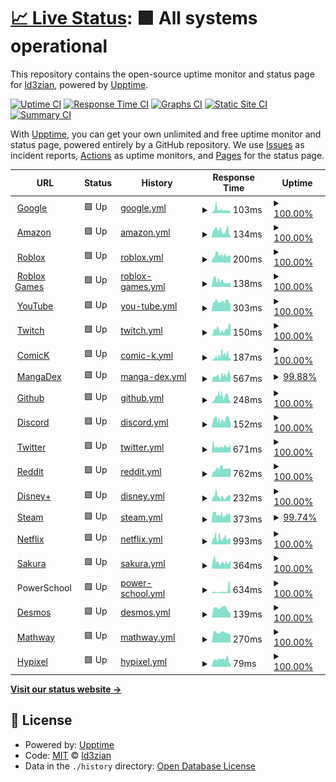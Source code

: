 # [📈 Live Status](https://demo.upptime.js.org): <!--live status--> **🟩 All systems operational**

This repository contains the open-source uptime monitor and status page for [ld3zian](https://demo.upptime.js.org), powered by [Upptime](https://github.com/upptime/upptime).

[![Uptime CI](https://github.com/ld3z/status-checker/workflows/Uptime%20CI/badge.svg)](https://github.com/ld3z/status-checker/actions?query=workflow%3A%22Uptime+CI%22)
[![Response Time CI](https://github.com/ld3z/status-checker/workflows/Response%20Time%20CI/badge.svg)](https://github.com/ld3z/status-checker/actions?query=workflow%3A%22Response+Time+CI%22)
[![Graphs CI](https://github.com/ld3z/status-checker/workflows/Graphs%20CI/badge.svg)](https://github.com/ld3z/status-checker/actions?query=workflow%3A%22Graphs+CI%22)
[![Static Site CI](https://github.com/ld3z/status-checker/workflows/Static%20Site%20CI/badge.svg)](https://github.com/ld3z/status-checker/actions?query=workflow%3A%22Static+Site+CI%22)
[![Summary CI](https://github.com/ld3z/status-checker/workflows/Summary%20CI/badge.svg)](https://github.com/ld3z/status-checker/actions?query=workflow%3A%22Summary+CI%22)

With [Upptime](https://upptime.js.org), you can get your own unlimited and free uptime monitor and status page, powered entirely by a GitHub repository. We use [Issues](https://github.com/ld3z/status-checker/issues) as incident reports, [Actions](https://github.com/ld3z/status-checker/actions) as uptime monitors, and [Pages](https://demo.upptime.js.org) for the status page.

<!--start: status pages-->
<!-- This summary is generated by Upptime (https://github.com/upptime/upptime) -->
<!-- Do not edit this manually, your changes will be overwritten -->
<!-- prettier-ignore -->
| URL | Status | History | Response Time | Uptime |
| --- | ------ | ------- | ------------- | ------ |
| <img alt="" src="https://icons.duckduckgo.com/ip3/www.google.com.ico" height="13"> [Google](https://www.google.com) | 🟩 Up | [google.yml](https://github.com/ld3z/status-checker/commits/HEAD/history/google.yml) | <details><summary><img alt="Response time graph" src="./graphs/google/response-time-week.png" height="20"> 103ms</summary><br><a href="https://ld3z.github.io/status-checker/history/google"><img alt="Response time 96" src="https://img.shields.io/endpoint?url=https%3A%2F%2Fraw.githubusercontent.com%2Fld3z%2Fstatus-checker%2FHEAD%2Fapi%2Fgoogle%2Fresponse-time.json"></a><br><a href="https://ld3z.github.io/status-checker/history/google"><img alt="24-hour response time 53" src="https://img.shields.io/endpoint?url=https%3A%2F%2Fraw.githubusercontent.com%2Fld3z%2Fstatus-checker%2FHEAD%2Fapi%2Fgoogle%2Fresponse-time-day.json"></a><br><a href="https://ld3z.github.io/status-checker/history/google"><img alt="7-day response time 103" src="https://img.shields.io/endpoint?url=https%3A%2F%2Fraw.githubusercontent.com%2Fld3z%2Fstatus-checker%2FHEAD%2Fapi%2Fgoogle%2Fresponse-time-week.json"></a><br><a href="https://ld3z.github.io/status-checker/history/google"><img alt="30-day response time 96" src="https://img.shields.io/endpoint?url=https%3A%2F%2Fraw.githubusercontent.com%2Fld3z%2Fstatus-checker%2FHEAD%2Fapi%2Fgoogle%2Fresponse-time-month.json"></a><br><a href="https://ld3z.github.io/status-checker/history/google"><img alt="1-year response time 96" src="https://img.shields.io/endpoint?url=https%3A%2F%2Fraw.githubusercontent.com%2Fld3z%2Fstatus-checker%2FHEAD%2Fapi%2Fgoogle%2Fresponse-time-year.json"></a></details> | <details><summary><a href="https://ld3z.github.io/status-checker/history/google">100.00%</a></summary><a href="https://ld3z.github.io/status-checker/history/google"><img alt="All-time uptime 100.00%" src="https://img.shields.io/endpoint?url=https%3A%2F%2Fraw.githubusercontent.com%2Fld3z%2Fstatus-checker%2FHEAD%2Fapi%2Fgoogle%2Fuptime.json"></a><br><a href="https://ld3z.github.io/status-checker/history/google"><img alt="24-hour uptime 100.00%" src="https://img.shields.io/endpoint?url=https%3A%2F%2Fraw.githubusercontent.com%2Fld3z%2Fstatus-checker%2FHEAD%2Fapi%2Fgoogle%2Fuptime-day.json"></a><br><a href="https://ld3z.github.io/status-checker/history/google"><img alt="7-day uptime 100.00%" src="https://img.shields.io/endpoint?url=https%3A%2F%2Fraw.githubusercontent.com%2Fld3z%2Fstatus-checker%2FHEAD%2Fapi%2Fgoogle%2Fuptime-week.json"></a><br><a href="https://ld3z.github.io/status-checker/history/google"><img alt="30-day uptime 100.00%" src="https://img.shields.io/endpoint?url=https%3A%2F%2Fraw.githubusercontent.com%2Fld3z%2Fstatus-checker%2FHEAD%2Fapi%2Fgoogle%2Fuptime-month.json"></a><br><a href="https://ld3z.github.io/status-checker/history/google"><img alt="1-year uptime 100.00%" src="https://img.shields.io/endpoint?url=https%3A%2F%2Fraw.githubusercontent.com%2Fld3z%2Fstatus-checker%2FHEAD%2Fapi%2Fgoogle%2Fuptime-year.json"></a></details>
| <img alt="" src="https://icons.duckduckgo.com/ip3/www.amazon.com.ico" height="13"> [Amazon](https://www.amazon.com) | 🟩 Up | [amazon.yml](https://github.com/ld3z/status-checker/commits/HEAD/history/amazon.yml) | <details><summary><img alt="Response time graph" src="./graphs/amazon/response-time-week.png" height="20"> 134ms</summary><br><a href="https://ld3z.github.io/status-checker/history/amazon"><img alt="Response time 134" src="https://img.shields.io/endpoint?url=https%3A%2F%2Fraw.githubusercontent.com%2Fld3z%2Fstatus-checker%2FHEAD%2Fapi%2Famazon%2Fresponse-time.json"></a><br><a href="https://ld3z.github.io/status-checker/history/amazon"><img alt="24-hour response time 24" src="https://img.shields.io/endpoint?url=https%3A%2F%2Fraw.githubusercontent.com%2Fld3z%2Fstatus-checker%2FHEAD%2Fapi%2Famazon%2Fresponse-time-day.json"></a><br><a href="https://ld3z.github.io/status-checker/history/amazon"><img alt="7-day response time 134" src="https://img.shields.io/endpoint?url=https%3A%2F%2Fraw.githubusercontent.com%2Fld3z%2Fstatus-checker%2FHEAD%2Fapi%2Famazon%2Fresponse-time-week.json"></a><br><a href="https://ld3z.github.io/status-checker/history/amazon"><img alt="30-day response time 134" src="https://img.shields.io/endpoint?url=https%3A%2F%2Fraw.githubusercontent.com%2Fld3z%2Fstatus-checker%2FHEAD%2Fapi%2Famazon%2Fresponse-time-month.json"></a><br><a href="https://ld3z.github.io/status-checker/history/amazon"><img alt="1-year response time 134" src="https://img.shields.io/endpoint?url=https%3A%2F%2Fraw.githubusercontent.com%2Fld3z%2Fstatus-checker%2FHEAD%2Fapi%2Famazon%2Fresponse-time-year.json"></a></details> | <details><summary><a href="https://ld3z.github.io/status-checker/history/amazon">100.00%</a></summary><a href="https://ld3z.github.io/status-checker/history/amazon"><img alt="All-time uptime 100.00%" src="https://img.shields.io/endpoint?url=https%3A%2F%2Fraw.githubusercontent.com%2Fld3z%2Fstatus-checker%2FHEAD%2Fapi%2Famazon%2Fuptime.json"></a><br><a href="https://ld3z.github.io/status-checker/history/amazon"><img alt="24-hour uptime 100.00%" src="https://img.shields.io/endpoint?url=https%3A%2F%2Fraw.githubusercontent.com%2Fld3z%2Fstatus-checker%2FHEAD%2Fapi%2Famazon%2Fuptime-day.json"></a><br><a href="https://ld3z.github.io/status-checker/history/amazon"><img alt="7-day uptime 100.00%" src="https://img.shields.io/endpoint?url=https%3A%2F%2Fraw.githubusercontent.com%2Fld3z%2Fstatus-checker%2FHEAD%2Fapi%2Famazon%2Fuptime-week.json"></a><br><a href="https://ld3z.github.io/status-checker/history/amazon"><img alt="30-day uptime 100.00%" src="https://img.shields.io/endpoint?url=https%3A%2F%2Fraw.githubusercontent.com%2Fld3z%2Fstatus-checker%2FHEAD%2Fapi%2Famazon%2Fuptime-month.json"></a><br><a href="https://ld3z.github.io/status-checker/history/amazon"><img alt="1-year uptime 100.00%" src="https://img.shields.io/endpoint?url=https%3A%2F%2Fraw.githubusercontent.com%2Fld3z%2Fstatus-checker%2FHEAD%2Fapi%2Famazon%2Fuptime-year.json"></a></details>
| <img alt="" src="https://icons.duckduckgo.com/ip3/www.roblox.com.ico" height="13"> [Roblox](https://www.roblox.com) | 🟩 Up | [roblox.yml](https://github.com/ld3z/status-checker/commits/HEAD/history/roblox.yml) | <details><summary><img alt="Response time graph" src="./graphs/roblox/response-time-week.png" height="20"> 200ms</summary><br><a href="https://ld3z.github.io/status-checker/history/roblox"><img alt="Response time 211" src="https://img.shields.io/endpoint?url=https%3A%2F%2Fraw.githubusercontent.com%2Fld3z%2Fstatus-checker%2FHEAD%2Fapi%2Froblox%2Fresponse-time.json"></a><br><a href="https://ld3z.github.io/status-checker/history/roblox"><img alt="24-hour response time 204" src="https://img.shields.io/endpoint?url=https%3A%2F%2Fraw.githubusercontent.com%2Fld3z%2Fstatus-checker%2FHEAD%2Fapi%2Froblox%2Fresponse-time-day.json"></a><br><a href="https://ld3z.github.io/status-checker/history/roblox"><img alt="7-day response time 200" src="https://img.shields.io/endpoint?url=https%3A%2F%2Fraw.githubusercontent.com%2Fld3z%2Fstatus-checker%2FHEAD%2Fapi%2Froblox%2Fresponse-time-week.json"></a><br><a href="https://ld3z.github.io/status-checker/history/roblox"><img alt="30-day response time 211" src="https://img.shields.io/endpoint?url=https%3A%2F%2Fraw.githubusercontent.com%2Fld3z%2Fstatus-checker%2FHEAD%2Fapi%2Froblox%2Fresponse-time-month.json"></a><br><a href="https://ld3z.github.io/status-checker/history/roblox"><img alt="1-year response time 211" src="https://img.shields.io/endpoint?url=https%3A%2F%2Fraw.githubusercontent.com%2Fld3z%2Fstatus-checker%2FHEAD%2Fapi%2Froblox%2Fresponse-time-year.json"></a></details> | <details><summary><a href="https://ld3z.github.io/status-checker/history/roblox">100.00%</a></summary><a href="https://ld3z.github.io/status-checker/history/roblox"><img alt="All-time uptime 100.00%" src="https://img.shields.io/endpoint?url=https%3A%2F%2Fraw.githubusercontent.com%2Fld3z%2Fstatus-checker%2FHEAD%2Fapi%2Froblox%2Fuptime.json"></a><br><a href="https://ld3z.github.io/status-checker/history/roblox"><img alt="24-hour uptime 100.00%" src="https://img.shields.io/endpoint?url=https%3A%2F%2Fraw.githubusercontent.com%2Fld3z%2Fstatus-checker%2FHEAD%2Fapi%2Froblox%2Fuptime-day.json"></a><br><a href="https://ld3z.github.io/status-checker/history/roblox"><img alt="7-day uptime 100.00%" src="https://img.shields.io/endpoint?url=https%3A%2F%2Fraw.githubusercontent.com%2Fld3z%2Fstatus-checker%2FHEAD%2Fapi%2Froblox%2Fuptime-week.json"></a><br><a href="https://ld3z.github.io/status-checker/history/roblox"><img alt="30-day uptime 100.00%" src="https://img.shields.io/endpoint?url=https%3A%2F%2Fraw.githubusercontent.com%2Fld3z%2Fstatus-checker%2FHEAD%2Fapi%2Froblox%2Fuptime-month.json"></a><br><a href="https://ld3z.github.io/status-checker/history/roblox"><img alt="1-year uptime 100.00%" src="https://img.shields.io/endpoint?url=https%3A%2F%2Fraw.githubusercontent.com%2Fld3z%2Fstatus-checker%2FHEAD%2Fapi%2Froblox%2Fuptime-year.json"></a></details>
| <img alt="" src="https://icons.duckduckgo.com/ip3/gamejoin.roblox.com.ico" height="13"> [Roblox Games](https://gamejoin.roblox.com/) | 🟩 Up | [roblox-games.yml](https://github.com/ld3z/status-checker/commits/HEAD/history/roblox-games.yml) | <details><summary><img alt="Response time graph" src="./graphs/roblox-games/response-time-week.png" height="20"> 138ms</summary><br><a href="https://ld3z.github.io/status-checker/history/roblox-games"><img alt="Response time 138" src="https://img.shields.io/endpoint?url=https%3A%2F%2Fraw.githubusercontent.com%2Fld3z%2Fstatus-checker%2FHEAD%2Fapi%2Froblox-games%2Fresponse-time.json"></a><br><a href="https://ld3z.github.io/status-checker/history/roblox-games"><img alt="24-hour response time 126" src="https://img.shields.io/endpoint?url=https%3A%2F%2Fraw.githubusercontent.com%2Fld3z%2Fstatus-checker%2FHEAD%2Fapi%2Froblox-games%2Fresponse-time-day.json"></a><br><a href="https://ld3z.github.io/status-checker/history/roblox-games"><img alt="7-day response time 138" src="https://img.shields.io/endpoint?url=https%3A%2F%2Fraw.githubusercontent.com%2Fld3z%2Fstatus-checker%2FHEAD%2Fapi%2Froblox-games%2Fresponse-time-week.json"></a><br><a href="https://ld3z.github.io/status-checker/history/roblox-games"><img alt="30-day response time 138" src="https://img.shields.io/endpoint?url=https%3A%2F%2Fraw.githubusercontent.com%2Fld3z%2Fstatus-checker%2FHEAD%2Fapi%2Froblox-games%2Fresponse-time-month.json"></a><br><a href="https://ld3z.github.io/status-checker/history/roblox-games"><img alt="1-year response time 138" src="https://img.shields.io/endpoint?url=https%3A%2F%2Fraw.githubusercontent.com%2Fld3z%2Fstatus-checker%2FHEAD%2Fapi%2Froblox-games%2Fresponse-time-year.json"></a></details> | <details><summary><a href="https://ld3z.github.io/status-checker/history/roblox-games">100.00%</a></summary><a href="https://ld3z.github.io/status-checker/history/roblox-games"><img alt="All-time uptime 100.00%" src="https://img.shields.io/endpoint?url=https%3A%2F%2Fraw.githubusercontent.com%2Fld3z%2Fstatus-checker%2FHEAD%2Fapi%2Froblox-games%2Fuptime.json"></a><br><a href="https://ld3z.github.io/status-checker/history/roblox-games"><img alt="24-hour uptime 100.00%" src="https://img.shields.io/endpoint?url=https%3A%2F%2Fraw.githubusercontent.com%2Fld3z%2Fstatus-checker%2FHEAD%2Fapi%2Froblox-games%2Fuptime-day.json"></a><br><a href="https://ld3z.github.io/status-checker/history/roblox-games"><img alt="7-day uptime 100.00%" src="https://img.shields.io/endpoint?url=https%3A%2F%2Fraw.githubusercontent.com%2Fld3z%2Fstatus-checker%2FHEAD%2Fapi%2Froblox-games%2Fuptime-week.json"></a><br><a href="https://ld3z.github.io/status-checker/history/roblox-games"><img alt="30-day uptime 100.00%" src="https://img.shields.io/endpoint?url=https%3A%2F%2Fraw.githubusercontent.com%2Fld3z%2Fstatus-checker%2FHEAD%2Fapi%2Froblox-games%2Fuptime-month.json"></a><br><a href="https://ld3z.github.io/status-checker/history/roblox-games"><img alt="1-year uptime 100.00%" src="https://img.shields.io/endpoint?url=https%3A%2F%2Fraw.githubusercontent.com%2Fld3z%2Fstatus-checker%2FHEAD%2Fapi%2Froblox-games%2Fuptime-year.json"></a></details>
| <img alt="" src="https://icons.duckduckgo.com/ip3/www.youtube.com.ico" height="13"> [YouTube](https://www.youtube.com) | 🟩 Up | [you-tube.yml](https://github.com/ld3z/status-checker/commits/HEAD/history/you-tube.yml) | <details><summary><img alt="Response time graph" src="./graphs/you-tube/response-time-week.png" height="20"> 303ms</summary><br><a href="https://ld3z.github.io/status-checker/history/you-tube"><img alt="Response time 296" src="https://img.shields.io/endpoint?url=https%3A%2F%2Fraw.githubusercontent.com%2Fld3z%2Fstatus-checker%2FHEAD%2Fapi%2Fyou-tube%2Fresponse-time.json"></a><br><a href="https://ld3z.github.io/status-checker/history/you-tube"><img alt="24-hour response time 254" src="https://img.shields.io/endpoint?url=https%3A%2F%2Fraw.githubusercontent.com%2Fld3z%2Fstatus-checker%2FHEAD%2Fapi%2Fyou-tube%2Fresponse-time-day.json"></a><br><a href="https://ld3z.github.io/status-checker/history/you-tube"><img alt="7-day response time 303" src="https://img.shields.io/endpoint?url=https%3A%2F%2Fraw.githubusercontent.com%2Fld3z%2Fstatus-checker%2FHEAD%2Fapi%2Fyou-tube%2Fresponse-time-week.json"></a><br><a href="https://ld3z.github.io/status-checker/history/you-tube"><img alt="30-day response time 296" src="https://img.shields.io/endpoint?url=https%3A%2F%2Fraw.githubusercontent.com%2Fld3z%2Fstatus-checker%2FHEAD%2Fapi%2Fyou-tube%2Fresponse-time-month.json"></a><br><a href="https://ld3z.github.io/status-checker/history/you-tube"><img alt="1-year response time 296" src="https://img.shields.io/endpoint?url=https%3A%2F%2Fraw.githubusercontent.com%2Fld3z%2Fstatus-checker%2FHEAD%2Fapi%2Fyou-tube%2Fresponse-time-year.json"></a></details> | <details><summary><a href="https://ld3z.github.io/status-checker/history/you-tube">100.00%</a></summary><a href="https://ld3z.github.io/status-checker/history/you-tube"><img alt="All-time uptime 100.00%" src="https://img.shields.io/endpoint?url=https%3A%2F%2Fraw.githubusercontent.com%2Fld3z%2Fstatus-checker%2FHEAD%2Fapi%2Fyou-tube%2Fuptime.json"></a><br><a href="https://ld3z.github.io/status-checker/history/you-tube"><img alt="24-hour uptime 100.00%" src="https://img.shields.io/endpoint?url=https%3A%2F%2Fraw.githubusercontent.com%2Fld3z%2Fstatus-checker%2FHEAD%2Fapi%2Fyou-tube%2Fuptime-day.json"></a><br><a href="https://ld3z.github.io/status-checker/history/you-tube"><img alt="7-day uptime 100.00%" src="https://img.shields.io/endpoint?url=https%3A%2F%2Fraw.githubusercontent.com%2Fld3z%2Fstatus-checker%2FHEAD%2Fapi%2Fyou-tube%2Fuptime-week.json"></a><br><a href="https://ld3z.github.io/status-checker/history/you-tube"><img alt="30-day uptime 100.00%" src="https://img.shields.io/endpoint?url=https%3A%2F%2Fraw.githubusercontent.com%2Fld3z%2Fstatus-checker%2FHEAD%2Fapi%2Fyou-tube%2Fuptime-month.json"></a><br><a href="https://ld3z.github.io/status-checker/history/you-tube"><img alt="1-year uptime 100.00%" src="https://img.shields.io/endpoint?url=https%3A%2F%2Fraw.githubusercontent.com%2Fld3z%2Fstatus-checker%2FHEAD%2Fapi%2Fyou-tube%2Fuptime-year.json"></a></details>
| <img alt="" src="https://icons.duckduckgo.com/ip3/www.twitch.tv.ico" height="13"> [Twitch](https://www.twitch.tv) | 🟩 Up | [twitch.yml](https://github.com/ld3z/status-checker/commits/HEAD/history/twitch.yml) | <details><summary><img alt="Response time graph" src="./graphs/twitch/response-time-week.png" height="20"> 150ms</summary><br><a href="https://ld3z.github.io/status-checker/history/twitch"><img alt="Response time 150" src="https://img.shields.io/endpoint?url=https%3A%2F%2Fraw.githubusercontent.com%2Fld3z%2Fstatus-checker%2FHEAD%2Fapi%2Ftwitch%2Fresponse-time.json"></a><br><a href="https://ld3z.github.io/status-checker/history/twitch"><img alt="24-hour response time 258" src="https://img.shields.io/endpoint?url=https%3A%2F%2Fraw.githubusercontent.com%2Fld3z%2Fstatus-checker%2FHEAD%2Fapi%2Ftwitch%2Fresponse-time-day.json"></a><br><a href="https://ld3z.github.io/status-checker/history/twitch"><img alt="7-day response time 150" src="https://img.shields.io/endpoint?url=https%3A%2F%2Fraw.githubusercontent.com%2Fld3z%2Fstatus-checker%2FHEAD%2Fapi%2Ftwitch%2Fresponse-time-week.json"></a><br><a href="https://ld3z.github.io/status-checker/history/twitch"><img alt="30-day response time 150" src="https://img.shields.io/endpoint?url=https%3A%2F%2Fraw.githubusercontent.com%2Fld3z%2Fstatus-checker%2FHEAD%2Fapi%2Ftwitch%2Fresponse-time-month.json"></a><br><a href="https://ld3z.github.io/status-checker/history/twitch"><img alt="1-year response time 150" src="https://img.shields.io/endpoint?url=https%3A%2F%2Fraw.githubusercontent.com%2Fld3z%2Fstatus-checker%2FHEAD%2Fapi%2Ftwitch%2Fresponse-time-year.json"></a></details> | <details><summary><a href="https://ld3z.github.io/status-checker/history/twitch">100.00%</a></summary><a href="https://ld3z.github.io/status-checker/history/twitch"><img alt="All-time uptime 100.00%" src="https://img.shields.io/endpoint?url=https%3A%2F%2Fraw.githubusercontent.com%2Fld3z%2Fstatus-checker%2FHEAD%2Fapi%2Ftwitch%2Fuptime.json"></a><br><a href="https://ld3z.github.io/status-checker/history/twitch"><img alt="24-hour uptime 100.00%" src="https://img.shields.io/endpoint?url=https%3A%2F%2Fraw.githubusercontent.com%2Fld3z%2Fstatus-checker%2FHEAD%2Fapi%2Ftwitch%2Fuptime-day.json"></a><br><a href="https://ld3z.github.io/status-checker/history/twitch"><img alt="7-day uptime 100.00%" src="https://img.shields.io/endpoint?url=https%3A%2F%2Fraw.githubusercontent.com%2Fld3z%2Fstatus-checker%2FHEAD%2Fapi%2Ftwitch%2Fuptime-week.json"></a><br><a href="https://ld3z.github.io/status-checker/history/twitch"><img alt="30-day uptime 100.00%" src="https://img.shields.io/endpoint?url=https%3A%2F%2Fraw.githubusercontent.com%2Fld3z%2Fstatus-checker%2FHEAD%2Fapi%2Ftwitch%2Fuptime-month.json"></a><br><a href="https://ld3z.github.io/status-checker/history/twitch"><img alt="1-year uptime 100.00%" src="https://img.shields.io/endpoint?url=https%3A%2F%2Fraw.githubusercontent.com%2Fld3z%2Fstatus-checker%2FHEAD%2Fapi%2Ftwitch%2Fuptime-year.json"></a></details>
| <img alt="" src="https://icons.duckduckgo.com/ip3/comick.fun.ico" height="13"> [ComicK](https://comick.fun) | 🟩 Up | [comic-k.yml](https://github.com/ld3z/status-checker/commits/HEAD/history/comic-k.yml) | <details><summary><img alt="Response time graph" src="./graphs/comic-k/response-time-week.png" height="20"> 187ms</summary><br><a href="https://ld3z.github.io/status-checker/history/comic-k"><img alt="Response time 155" src="https://img.shields.io/endpoint?url=https%3A%2F%2Fraw.githubusercontent.com%2Fld3z%2Fstatus-checker%2FHEAD%2Fapi%2Fcomic-k%2Fresponse-time.json"></a><br><a href="https://ld3z.github.io/status-checker/history/comic-k"><img alt="24-hour response time 70" src="https://img.shields.io/endpoint?url=https%3A%2F%2Fraw.githubusercontent.com%2Fld3z%2Fstatus-checker%2FHEAD%2Fapi%2Fcomic-k%2Fresponse-time-day.json"></a><br><a href="https://ld3z.github.io/status-checker/history/comic-k"><img alt="7-day response time 187" src="https://img.shields.io/endpoint?url=https%3A%2F%2Fraw.githubusercontent.com%2Fld3z%2Fstatus-checker%2FHEAD%2Fapi%2Fcomic-k%2Fresponse-time-week.json"></a><br><a href="https://ld3z.github.io/status-checker/history/comic-k"><img alt="30-day response time 155" src="https://img.shields.io/endpoint?url=https%3A%2F%2Fraw.githubusercontent.com%2Fld3z%2Fstatus-checker%2FHEAD%2Fapi%2Fcomic-k%2Fresponse-time-month.json"></a><br><a href="https://ld3z.github.io/status-checker/history/comic-k"><img alt="1-year response time 155" src="https://img.shields.io/endpoint?url=https%3A%2F%2Fraw.githubusercontent.com%2Fld3z%2Fstatus-checker%2FHEAD%2Fapi%2Fcomic-k%2Fresponse-time-year.json"></a></details> | <details><summary><a href="https://ld3z.github.io/status-checker/history/comic-k">100.00%</a></summary><a href="https://ld3z.github.io/status-checker/history/comic-k"><img alt="All-time uptime 100.00%" src="https://img.shields.io/endpoint?url=https%3A%2F%2Fraw.githubusercontent.com%2Fld3z%2Fstatus-checker%2FHEAD%2Fapi%2Fcomic-k%2Fuptime.json"></a><br><a href="https://ld3z.github.io/status-checker/history/comic-k"><img alt="24-hour uptime 100.00%" src="https://img.shields.io/endpoint?url=https%3A%2F%2Fraw.githubusercontent.com%2Fld3z%2Fstatus-checker%2FHEAD%2Fapi%2Fcomic-k%2Fuptime-day.json"></a><br><a href="https://ld3z.github.io/status-checker/history/comic-k"><img alt="7-day uptime 100.00%" src="https://img.shields.io/endpoint?url=https%3A%2F%2Fraw.githubusercontent.com%2Fld3z%2Fstatus-checker%2FHEAD%2Fapi%2Fcomic-k%2Fuptime-week.json"></a><br><a href="https://ld3z.github.io/status-checker/history/comic-k"><img alt="30-day uptime 100.00%" src="https://img.shields.io/endpoint?url=https%3A%2F%2Fraw.githubusercontent.com%2Fld3z%2Fstatus-checker%2FHEAD%2Fapi%2Fcomic-k%2Fuptime-month.json"></a><br><a href="https://ld3z.github.io/status-checker/history/comic-k"><img alt="1-year uptime 100.00%" src="https://img.shields.io/endpoint?url=https%3A%2F%2Fraw.githubusercontent.com%2Fld3z%2Fstatus-checker%2FHEAD%2Fapi%2Fcomic-k%2Fuptime-year.json"></a></details>
| <img alt="" src="https://icons.duckduckgo.com/ip3/www.mangadex.org.ico" height="13"> [MangaDex](https://www.mangadex.org) | 🟩 Up | [manga-dex.yml](https://github.com/ld3z/status-checker/commits/HEAD/history/manga-dex.yml) | <details><summary><img alt="Response time graph" src="./graphs/manga-dex/response-time-week.png" height="20"> 567ms</summary><br><a href="https://ld3z.github.io/status-checker/history/manga-dex"><img alt="Response time 497" src="https://img.shields.io/endpoint?url=https%3A%2F%2Fraw.githubusercontent.com%2Fld3z%2Fstatus-checker%2FHEAD%2Fapi%2Fmanga-dex%2Fresponse-time.json"></a><br><a href="https://ld3z.github.io/status-checker/history/manga-dex"><img alt="24-hour response time 497" src="https://img.shields.io/endpoint?url=https%3A%2F%2Fraw.githubusercontent.com%2Fld3z%2Fstatus-checker%2FHEAD%2Fapi%2Fmanga-dex%2Fresponse-time-day.json"></a><br><a href="https://ld3z.github.io/status-checker/history/manga-dex"><img alt="7-day response time 567" src="https://img.shields.io/endpoint?url=https%3A%2F%2Fraw.githubusercontent.com%2Fld3z%2Fstatus-checker%2FHEAD%2Fapi%2Fmanga-dex%2Fresponse-time-week.json"></a><br><a href="https://ld3z.github.io/status-checker/history/manga-dex"><img alt="30-day response time 497" src="https://img.shields.io/endpoint?url=https%3A%2F%2Fraw.githubusercontent.com%2Fld3z%2Fstatus-checker%2FHEAD%2Fapi%2Fmanga-dex%2Fresponse-time-month.json"></a><br><a href="https://ld3z.github.io/status-checker/history/manga-dex"><img alt="1-year response time 497" src="https://img.shields.io/endpoint?url=https%3A%2F%2Fraw.githubusercontent.com%2Fld3z%2Fstatus-checker%2FHEAD%2Fapi%2Fmanga-dex%2Fresponse-time-year.json"></a></details> | <details><summary><a href="https://ld3z.github.io/status-checker/history/manga-dex">99.88%</a></summary><a href="https://ld3z.github.io/status-checker/history/manga-dex"><img alt="All-time uptime 99.91%" src="https://img.shields.io/endpoint?url=https%3A%2F%2Fraw.githubusercontent.com%2Fld3z%2Fstatus-checker%2FHEAD%2Fapi%2Fmanga-dex%2Fuptime.json"></a><br><a href="https://ld3z.github.io/status-checker/history/manga-dex"><img alt="24-hour uptime 99.19%" src="https://img.shields.io/endpoint?url=https%3A%2F%2Fraw.githubusercontent.com%2Fld3z%2Fstatus-checker%2FHEAD%2Fapi%2Fmanga-dex%2Fuptime-day.json"></a><br><a href="https://ld3z.github.io/status-checker/history/manga-dex"><img alt="7-day uptime 99.88%" src="https://img.shields.io/endpoint?url=https%3A%2F%2Fraw.githubusercontent.com%2Fld3z%2Fstatus-checker%2FHEAD%2Fapi%2Fmanga-dex%2Fuptime-week.json"></a><br><a href="https://ld3z.github.io/status-checker/history/manga-dex"><img alt="30-day uptime 99.91%" src="https://img.shields.io/endpoint?url=https%3A%2F%2Fraw.githubusercontent.com%2Fld3z%2Fstatus-checker%2FHEAD%2Fapi%2Fmanga-dex%2Fuptime-month.json"></a><br><a href="https://ld3z.github.io/status-checker/history/manga-dex"><img alt="1-year uptime 99.91%" src="https://img.shields.io/endpoint?url=https%3A%2F%2Fraw.githubusercontent.com%2Fld3z%2Fstatus-checker%2FHEAD%2Fapi%2Fmanga-dex%2Fuptime-year.json"></a></details>
| <img alt="" src="https://icons.duckduckgo.com/ip3/www.github.com.ico" height="13"> [Github](https://www.github.com) | 🟩 Up | [github.yml](https://github.com/ld3z/status-checker/commits/HEAD/history/github.yml) | <details><summary><img alt="Response time graph" src="./graphs/github/response-time-week.png" height="20"> 248ms</summary><br><a href="https://ld3z.github.io/status-checker/history/github"><img alt="Response time 224" src="https://img.shields.io/endpoint?url=https%3A%2F%2Fraw.githubusercontent.com%2Fld3z%2Fstatus-checker%2FHEAD%2Fapi%2Fgithub%2Fresponse-time.json"></a><br><a href="https://ld3z.github.io/status-checker/history/github"><img alt="24-hour response time 87" src="https://img.shields.io/endpoint?url=https%3A%2F%2Fraw.githubusercontent.com%2Fld3z%2Fstatus-checker%2FHEAD%2Fapi%2Fgithub%2Fresponse-time-day.json"></a><br><a href="https://ld3z.github.io/status-checker/history/github"><img alt="7-day response time 248" src="https://img.shields.io/endpoint?url=https%3A%2F%2Fraw.githubusercontent.com%2Fld3z%2Fstatus-checker%2FHEAD%2Fapi%2Fgithub%2Fresponse-time-week.json"></a><br><a href="https://ld3z.github.io/status-checker/history/github"><img alt="30-day response time 224" src="https://img.shields.io/endpoint?url=https%3A%2F%2Fraw.githubusercontent.com%2Fld3z%2Fstatus-checker%2FHEAD%2Fapi%2Fgithub%2Fresponse-time-month.json"></a><br><a href="https://ld3z.github.io/status-checker/history/github"><img alt="1-year response time 224" src="https://img.shields.io/endpoint?url=https%3A%2F%2Fraw.githubusercontent.com%2Fld3z%2Fstatus-checker%2FHEAD%2Fapi%2Fgithub%2Fresponse-time-year.json"></a></details> | <details><summary><a href="https://ld3z.github.io/status-checker/history/github">100.00%</a></summary><a href="https://ld3z.github.io/status-checker/history/github"><img alt="All-time uptime 100.00%" src="https://img.shields.io/endpoint?url=https%3A%2F%2Fraw.githubusercontent.com%2Fld3z%2Fstatus-checker%2FHEAD%2Fapi%2Fgithub%2Fuptime.json"></a><br><a href="https://ld3z.github.io/status-checker/history/github"><img alt="24-hour uptime 100.00%" src="https://img.shields.io/endpoint?url=https%3A%2F%2Fraw.githubusercontent.com%2Fld3z%2Fstatus-checker%2FHEAD%2Fapi%2Fgithub%2Fuptime-day.json"></a><br><a href="https://ld3z.github.io/status-checker/history/github"><img alt="7-day uptime 100.00%" src="https://img.shields.io/endpoint?url=https%3A%2F%2Fraw.githubusercontent.com%2Fld3z%2Fstatus-checker%2FHEAD%2Fapi%2Fgithub%2Fuptime-week.json"></a><br><a href="https://ld3z.github.io/status-checker/history/github"><img alt="30-day uptime 100.00%" src="https://img.shields.io/endpoint?url=https%3A%2F%2Fraw.githubusercontent.com%2Fld3z%2Fstatus-checker%2FHEAD%2Fapi%2Fgithub%2Fuptime-month.json"></a><br><a href="https://ld3z.github.io/status-checker/history/github"><img alt="1-year uptime 100.00%" src="https://img.shields.io/endpoint?url=https%3A%2F%2Fraw.githubusercontent.com%2Fld3z%2Fstatus-checker%2FHEAD%2Fapi%2Fgithub%2Fuptime-year.json"></a></details>
| <img alt="" src="https://icons.duckduckgo.com/ip3/www.discord.com.ico" height="13"> [Discord](https://www.discord.com) | 🟩 Up | [discord.yml](https://github.com/ld3z/status-checker/commits/HEAD/history/discord.yml) | <details><summary><img alt="Response time graph" src="./graphs/discord/response-time-week.png" height="20"> 152ms</summary><br><a href="https://ld3z.github.io/status-checker/history/discord"><img alt="Response time 146" src="https://img.shields.io/endpoint?url=https%3A%2F%2Fraw.githubusercontent.com%2Fld3z%2Fstatus-checker%2FHEAD%2Fapi%2Fdiscord%2Fresponse-time.json"></a><br><a href="https://ld3z.github.io/status-checker/history/discord"><img alt="24-hour response time 69" src="https://img.shields.io/endpoint?url=https%3A%2F%2Fraw.githubusercontent.com%2Fld3z%2Fstatus-checker%2FHEAD%2Fapi%2Fdiscord%2Fresponse-time-day.json"></a><br><a href="https://ld3z.github.io/status-checker/history/discord"><img alt="7-day response time 152" src="https://img.shields.io/endpoint?url=https%3A%2F%2Fraw.githubusercontent.com%2Fld3z%2Fstatus-checker%2FHEAD%2Fapi%2Fdiscord%2Fresponse-time-week.json"></a><br><a href="https://ld3z.github.io/status-checker/history/discord"><img alt="30-day response time 146" src="https://img.shields.io/endpoint?url=https%3A%2F%2Fraw.githubusercontent.com%2Fld3z%2Fstatus-checker%2FHEAD%2Fapi%2Fdiscord%2Fresponse-time-month.json"></a><br><a href="https://ld3z.github.io/status-checker/history/discord"><img alt="1-year response time 146" src="https://img.shields.io/endpoint?url=https%3A%2F%2Fraw.githubusercontent.com%2Fld3z%2Fstatus-checker%2FHEAD%2Fapi%2Fdiscord%2Fresponse-time-year.json"></a></details> | <details><summary><a href="https://ld3z.github.io/status-checker/history/discord">100.00%</a></summary><a href="https://ld3z.github.io/status-checker/history/discord"><img alt="All-time uptime 100.00%" src="https://img.shields.io/endpoint?url=https%3A%2F%2Fraw.githubusercontent.com%2Fld3z%2Fstatus-checker%2FHEAD%2Fapi%2Fdiscord%2Fuptime.json"></a><br><a href="https://ld3z.github.io/status-checker/history/discord"><img alt="24-hour uptime 100.00%" src="https://img.shields.io/endpoint?url=https%3A%2F%2Fraw.githubusercontent.com%2Fld3z%2Fstatus-checker%2FHEAD%2Fapi%2Fdiscord%2Fuptime-day.json"></a><br><a href="https://ld3z.github.io/status-checker/history/discord"><img alt="7-day uptime 100.00%" src="https://img.shields.io/endpoint?url=https%3A%2F%2Fraw.githubusercontent.com%2Fld3z%2Fstatus-checker%2FHEAD%2Fapi%2Fdiscord%2Fuptime-week.json"></a><br><a href="https://ld3z.github.io/status-checker/history/discord"><img alt="30-day uptime 100.00%" src="https://img.shields.io/endpoint?url=https%3A%2F%2Fraw.githubusercontent.com%2Fld3z%2Fstatus-checker%2FHEAD%2Fapi%2Fdiscord%2Fuptime-month.json"></a><br><a href="https://ld3z.github.io/status-checker/history/discord"><img alt="1-year uptime 100.00%" src="https://img.shields.io/endpoint?url=https%3A%2F%2Fraw.githubusercontent.com%2Fld3z%2Fstatus-checker%2FHEAD%2Fapi%2Fdiscord%2Fuptime-year.json"></a></details>
| <img alt="" src="https://icons.duckduckgo.com/ip3/www.twitter.com.ico" height="13"> [Twitter](https://www.twitter.com) | 🟩 Up | [twitter.yml](https://github.com/ld3z/status-checker/commits/HEAD/history/twitter.yml) | <details><summary><img alt="Response time graph" src="./graphs/twitter/response-time-week.png" height="20"> 671ms</summary><br><a href="https://ld3z.github.io/status-checker/history/twitter"><img alt="Response time 815" src="https://img.shields.io/endpoint?url=https%3A%2F%2Fraw.githubusercontent.com%2Fld3z%2Fstatus-checker%2FHEAD%2Fapi%2Ftwitter%2Fresponse-time.json"></a><br><a href="https://ld3z.github.io/status-checker/history/twitter"><img alt="24-hour response time 1046" src="https://img.shields.io/endpoint?url=https%3A%2F%2Fraw.githubusercontent.com%2Fld3z%2Fstatus-checker%2FHEAD%2Fapi%2Ftwitter%2Fresponse-time-day.json"></a><br><a href="https://ld3z.github.io/status-checker/history/twitter"><img alt="7-day response time 671" src="https://img.shields.io/endpoint?url=https%3A%2F%2Fraw.githubusercontent.com%2Fld3z%2Fstatus-checker%2FHEAD%2Fapi%2Ftwitter%2Fresponse-time-week.json"></a><br><a href="https://ld3z.github.io/status-checker/history/twitter"><img alt="30-day response time 815" src="https://img.shields.io/endpoint?url=https%3A%2F%2Fraw.githubusercontent.com%2Fld3z%2Fstatus-checker%2FHEAD%2Fapi%2Ftwitter%2Fresponse-time-month.json"></a><br><a href="https://ld3z.github.io/status-checker/history/twitter"><img alt="1-year response time 815" src="https://img.shields.io/endpoint?url=https%3A%2F%2Fraw.githubusercontent.com%2Fld3z%2Fstatus-checker%2FHEAD%2Fapi%2Ftwitter%2Fresponse-time-year.json"></a></details> | <details><summary><a href="https://ld3z.github.io/status-checker/history/twitter">100.00%</a></summary><a href="https://ld3z.github.io/status-checker/history/twitter"><img alt="All-time uptime 100.00%" src="https://img.shields.io/endpoint?url=https%3A%2F%2Fraw.githubusercontent.com%2Fld3z%2Fstatus-checker%2FHEAD%2Fapi%2Ftwitter%2Fuptime.json"></a><br><a href="https://ld3z.github.io/status-checker/history/twitter"><img alt="24-hour uptime 100.00%" src="https://img.shields.io/endpoint?url=https%3A%2F%2Fraw.githubusercontent.com%2Fld3z%2Fstatus-checker%2FHEAD%2Fapi%2Ftwitter%2Fuptime-day.json"></a><br><a href="https://ld3z.github.io/status-checker/history/twitter"><img alt="7-day uptime 100.00%" src="https://img.shields.io/endpoint?url=https%3A%2F%2Fraw.githubusercontent.com%2Fld3z%2Fstatus-checker%2FHEAD%2Fapi%2Ftwitter%2Fuptime-week.json"></a><br><a href="https://ld3z.github.io/status-checker/history/twitter"><img alt="30-day uptime 100.00%" src="https://img.shields.io/endpoint?url=https%3A%2F%2Fraw.githubusercontent.com%2Fld3z%2Fstatus-checker%2FHEAD%2Fapi%2Ftwitter%2Fuptime-month.json"></a><br><a href="https://ld3z.github.io/status-checker/history/twitter"><img alt="1-year uptime 100.00%" src="https://img.shields.io/endpoint?url=https%3A%2F%2Fraw.githubusercontent.com%2Fld3z%2Fstatus-checker%2FHEAD%2Fapi%2Ftwitter%2Fuptime-year.json"></a></details>
| <img alt="" src="https://icons.duckduckgo.com/ip3/www.reddit.com.ico" height="13"> [Reddit](https://www.reddit.com) | 🟩 Up | [reddit.yml](https://github.com/ld3z/status-checker/commits/HEAD/history/reddit.yml) | <details><summary><img alt="Response time graph" src="./graphs/reddit/response-time-week.png" height="20"> 762ms</summary><br><a href="https://ld3z.github.io/status-checker/history/reddit"><img alt="Response time 796" src="https://img.shields.io/endpoint?url=https%3A%2F%2Fraw.githubusercontent.com%2Fld3z%2Fstatus-checker%2FHEAD%2Fapi%2Freddit%2Fresponse-time.json"></a><br><a href="https://ld3z.github.io/status-checker/history/reddit"><img alt="24-hour response time 707" src="https://img.shields.io/endpoint?url=https%3A%2F%2Fraw.githubusercontent.com%2Fld3z%2Fstatus-checker%2FHEAD%2Fapi%2Freddit%2Fresponse-time-day.json"></a><br><a href="https://ld3z.github.io/status-checker/history/reddit"><img alt="7-day response time 762" src="https://img.shields.io/endpoint?url=https%3A%2F%2Fraw.githubusercontent.com%2Fld3z%2Fstatus-checker%2FHEAD%2Fapi%2Freddit%2Fresponse-time-week.json"></a><br><a href="https://ld3z.github.io/status-checker/history/reddit"><img alt="30-day response time 796" src="https://img.shields.io/endpoint?url=https%3A%2F%2Fraw.githubusercontent.com%2Fld3z%2Fstatus-checker%2FHEAD%2Fapi%2Freddit%2Fresponse-time-month.json"></a><br><a href="https://ld3z.github.io/status-checker/history/reddit"><img alt="1-year response time 796" src="https://img.shields.io/endpoint?url=https%3A%2F%2Fraw.githubusercontent.com%2Fld3z%2Fstatus-checker%2FHEAD%2Fapi%2Freddit%2Fresponse-time-year.json"></a></details> | <details><summary><a href="https://ld3z.github.io/status-checker/history/reddit">100.00%</a></summary><a href="https://ld3z.github.io/status-checker/history/reddit"><img alt="All-time uptime 100.00%" src="https://img.shields.io/endpoint?url=https%3A%2F%2Fraw.githubusercontent.com%2Fld3z%2Fstatus-checker%2FHEAD%2Fapi%2Freddit%2Fuptime.json"></a><br><a href="https://ld3z.github.io/status-checker/history/reddit"><img alt="24-hour uptime 100.00%" src="https://img.shields.io/endpoint?url=https%3A%2F%2Fraw.githubusercontent.com%2Fld3z%2Fstatus-checker%2FHEAD%2Fapi%2Freddit%2Fuptime-day.json"></a><br><a href="https://ld3z.github.io/status-checker/history/reddit"><img alt="7-day uptime 100.00%" src="https://img.shields.io/endpoint?url=https%3A%2F%2Fraw.githubusercontent.com%2Fld3z%2Fstatus-checker%2FHEAD%2Fapi%2Freddit%2Fuptime-week.json"></a><br><a href="https://ld3z.github.io/status-checker/history/reddit"><img alt="30-day uptime 100.00%" src="https://img.shields.io/endpoint?url=https%3A%2F%2Fraw.githubusercontent.com%2Fld3z%2Fstatus-checker%2FHEAD%2Fapi%2Freddit%2Fuptime-month.json"></a><br><a href="https://ld3z.github.io/status-checker/history/reddit"><img alt="1-year uptime 100.00%" src="https://img.shields.io/endpoint?url=https%3A%2F%2Fraw.githubusercontent.com%2Fld3z%2Fstatus-checker%2FHEAD%2Fapi%2Freddit%2Fuptime-year.json"></a></details>
| <img alt="" src="https://icons.duckduckgo.com/ip3/www.disneyplus.com.ico" height="13"> [Disney+](https://www.disneyplus.com) | 🟩 Up | [disney.yml](https://github.com/ld3z/status-checker/commits/HEAD/history/disney.yml) | <details><summary><img alt="Response time graph" src="./graphs/disney/response-time-week.png" height="20"> 232ms</summary><br><a href="https://ld3z.github.io/status-checker/history/disney"><img alt="Response time 255" src="https://img.shields.io/endpoint?url=https%3A%2F%2Fraw.githubusercontent.com%2Fld3z%2Fstatus-checker%2FHEAD%2Fapi%2Fdisney%2Fresponse-time.json"></a><br><a href="https://ld3z.github.io/status-checker/history/disney"><img alt="24-hour response time 268" src="https://img.shields.io/endpoint?url=https%3A%2F%2Fraw.githubusercontent.com%2Fld3z%2Fstatus-checker%2FHEAD%2Fapi%2Fdisney%2Fresponse-time-day.json"></a><br><a href="https://ld3z.github.io/status-checker/history/disney"><img alt="7-day response time 232" src="https://img.shields.io/endpoint?url=https%3A%2F%2Fraw.githubusercontent.com%2Fld3z%2Fstatus-checker%2FHEAD%2Fapi%2Fdisney%2Fresponse-time-week.json"></a><br><a href="https://ld3z.github.io/status-checker/history/disney"><img alt="30-day response time 255" src="https://img.shields.io/endpoint?url=https%3A%2F%2Fraw.githubusercontent.com%2Fld3z%2Fstatus-checker%2FHEAD%2Fapi%2Fdisney%2Fresponse-time-month.json"></a><br><a href="https://ld3z.github.io/status-checker/history/disney"><img alt="1-year response time 255" src="https://img.shields.io/endpoint?url=https%3A%2F%2Fraw.githubusercontent.com%2Fld3z%2Fstatus-checker%2FHEAD%2Fapi%2Fdisney%2Fresponse-time-year.json"></a></details> | <details><summary><a href="https://ld3z.github.io/status-checker/history/disney">100.00%</a></summary><a href="https://ld3z.github.io/status-checker/history/disney"><img alt="All-time uptime 100.00%" src="https://img.shields.io/endpoint?url=https%3A%2F%2Fraw.githubusercontent.com%2Fld3z%2Fstatus-checker%2FHEAD%2Fapi%2Fdisney%2Fuptime.json"></a><br><a href="https://ld3z.github.io/status-checker/history/disney"><img alt="24-hour uptime 100.00%" src="https://img.shields.io/endpoint?url=https%3A%2F%2Fraw.githubusercontent.com%2Fld3z%2Fstatus-checker%2FHEAD%2Fapi%2Fdisney%2Fuptime-day.json"></a><br><a href="https://ld3z.github.io/status-checker/history/disney"><img alt="7-day uptime 100.00%" src="https://img.shields.io/endpoint?url=https%3A%2F%2Fraw.githubusercontent.com%2Fld3z%2Fstatus-checker%2FHEAD%2Fapi%2Fdisney%2Fuptime-week.json"></a><br><a href="https://ld3z.github.io/status-checker/history/disney"><img alt="30-day uptime 100.00%" src="https://img.shields.io/endpoint?url=https%3A%2F%2Fraw.githubusercontent.com%2Fld3z%2Fstatus-checker%2FHEAD%2Fapi%2Fdisney%2Fuptime-month.json"></a><br><a href="https://ld3z.github.io/status-checker/history/disney"><img alt="1-year uptime 100.00%" src="https://img.shields.io/endpoint?url=https%3A%2F%2Fraw.githubusercontent.com%2Fld3z%2Fstatus-checker%2FHEAD%2Fapi%2Fdisney%2Fuptime-year.json"></a></details>
| <img alt="" src="https://icons.duckduckgo.com/ip3/store.steampowered.com.ico" height="13"> [Steam](https://store.steampowered.com) | 🟩 Up | [steam.yml](https://github.com/ld3z/status-checker/commits/HEAD/history/steam.yml) | <details><summary><img alt="Response time graph" src="./graphs/steam/response-time-week.png" height="20"> 373ms</summary><br><a href="https://ld3z.github.io/status-checker/history/steam"><img alt="Response time 398" src="https://img.shields.io/endpoint?url=https%3A%2F%2Fraw.githubusercontent.com%2Fld3z%2Fstatus-checker%2FHEAD%2Fapi%2Fsteam%2Fresponse-time.json"></a><br><a href="https://ld3z.github.io/status-checker/history/steam"><img alt="24-hour response time 298" src="https://img.shields.io/endpoint?url=https%3A%2F%2Fraw.githubusercontent.com%2Fld3z%2Fstatus-checker%2FHEAD%2Fapi%2Fsteam%2Fresponse-time-day.json"></a><br><a href="https://ld3z.github.io/status-checker/history/steam"><img alt="7-day response time 373" src="https://img.shields.io/endpoint?url=https%3A%2F%2Fraw.githubusercontent.com%2Fld3z%2Fstatus-checker%2FHEAD%2Fapi%2Fsteam%2Fresponse-time-week.json"></a><br><a href="https://ld3z.github.io/status-checker/history/steam"><img alt="30-day response time 398" src="https://img.shields.io/endpoint?url=https%3A%2F%2Fraw.githubusercontent.com%2Fld3z%2Fstatus-checker%2FHEAD%2Fapi%2Fsteam%2Fresponse-time-month.json"></a><br><a href="https://ld3z.github.io/status-checker/history/steam"><img alt="1-year response time 398" src="https://img.shields.io/endpoint?url=https%3A%2F%2Fraw.githubusercontent.com%2Fld3z%2Fstatus-checker%2FHEAD%2Fapi%2Fsteam%2Fresponse-time-year.json"></a></details> | <details><summary><a href="https://ld3z.github.io/status-checker/history/steam">99.74%</a></summary><a href="https://ld3z.github.io/status-checker/history/steam"><img alt="All-time uptime 99.77%" src="https://img.shields.io/endpoint?url=https%3A%2F%2Fraw.githubusercontent.com%2Fld3z%2Fstatus-checker%2FHEAD%2Fapi%2Fsteam%2Fuptime.json"></a><br><a href="https://ld3z.github.io/status-checker/history/steam"><img alt="24-hour uptime 100.00%" src="https://img.shields.io/endpoint?url=https%3A%2F%2Fraw.githubusercontent.com%2Fld3z%2Fstatus-checker%2FHEAD%2Fapi%2Fsteam%2Fuptime-day.json"></a><br><a href="https://ld3z.github.io/status-checker/history/steam"><img alt="7-day uptime 99.74%" src="https://img.shields.io/endpoint?url=https%3A%2F%2Fraw.githubusercontent.com%2Fld3z%2Fstatus-checker%2FHEAD%2Fapi%2Fsteam%2Fuptime-week.json"></a><br><a href="https://ld3z.github.io/status-checker/history/steam"><img alt="30-day uptime 99.77%" src="https://img.shields.io/endpoint?url=https%3A%2F%2Fraw.githubusercontent.com%2Fld3z%2Fstatus-checker%2FHEAD%2Fapi%2Fsteam%2Fuptime-month.json"></a><br><a href="https://ld3z.github.io/status-checker/history/steam"><img alt="1-year uptime 99.77%" src="https://img.shields.io/endpoint?url=https%3A%2F%2Fraw.githubusercontent.com%2Fld3z%2Fstatus-checker%2FHEAD%2Fapi%2Fsteam%2Fuptime-year.json"></a></details>
| <img alt="" src="https://icons.duckduckgo.com/ip3/www.netflix.com.ico" height="13"> [Netflix](https://www.netflix.com) | 🟩 Up | [netflix.yml](https://github.com/ld3z/status-checker/commits/HEAD/history/netflix.yml) | <details><summary><img alt="Response time graph" src="./graphs/netflix/response-time-week.png" height="20"> 993ms</summary><br><a href="https://ld3z.github.io/status-checker/history/netflix"><img alt="Response time 915" src="https://img.shields.io/endpoint?url=https%3A%2F%2Fraw.githubusercontent.com%2Fld3z%2Fstatus-checker%2FHEAD%2Fapi%2Fnetflix%2Fresponse-time.json"></a><br><a href="https://ld3z.github.io/status-checker/history/netflix"><img alt="24-hour response time 962" src="https://img.shields.io/endpoint?url=https%3A%2F%2Fraw.githubusercontent.com%2Fld3z%2Fstatus-checker%2FHEAD%2Fapi%2Fnetflix%2Fresponse-time-day.json"></a><br><a href="https://ld3z.github.io/status-checker/history/netflix"><img alt="7-day response time 993" src="https://img.shields.io/endpoint?url=https%3A%2F%2Fraw.githubusercontent.com%2Fld3z%2Fstatus-checker%2FHEAD%2Fapi%2Fnetflix%2Fresponse-time-week.json"></a><br><a href="https://ld3z.github.io/status-checker/history/netflix"><img alt="30-day response time 915" src="https://img.shields.io/endpoint?url=https%3A%2F%2Fraw.githubusercontent.com%2Fld3z%2Fstatus-checker%2FHEAD%2Fapi%2Fnetflix%2Fresponse-time-month.json"></a><br><a href="https://ld3z.github.io/status-checker/history/netflix"><img alt="1-year response time 915" src="https://img.shields.io/endpoint?url=https%3A%2F%2Fraw.githubusercontent.com%2Fld3z%2Fstatus-checker%2FHEAD%2Fapi%2Fnetflix%2Fresponse-time-year.json"></a></details> | <details><summary><a href="https://ld3z.github.io/status-checker/history/netflix">100.00%</a></summary><a href="https://ld3z.github.io/status-checker/history/netflix"><img alt="All-time uptime 100.00%" src="https://img.shields.io/endpoint?url=https%3A%2F%2Fraw.githubusercontent.com%2Fld3z%2Fstatus-checker%2FHEAD%2Fapi%2Fnetflix%2Fuptime.json"></a><br><a href="https://ld3z.github.io/status-checker/history/netflix"><img alt="24-hour uptime 100.00%" src="https://img.shields.io/endpoint?url=https%3A%2F%2Fraw.githubusercontent.com%2Fld3z%2Fstatus-checker%2FHEAD%2Fapi%2Fnetflix%2Fuptime-day.json"></a><br><a href="https://ld3z.github.io/status-checker/history/netflix"><img alt="7-day uptime 100.00%" src="https://img.shields.io/endpoint?url=https%3A%2F%2Fraw.githubusercontent.com%2Fld3z%2Fstatus-checker%2FHEAD%2Fapi%2Fnetflix%2Fuptime-week.json"></a><br><a href="https://ld3z.github.io/status-checker/history/netflix"><img alt="30-day uptime 100.00%" src="https://img.shields.io/endpoint?url=https%3A%2F%2Fraw.githubusercontent.com%2Fld3z%2Fstatus-checker%2FHEAD%2Fapi%2Fnetflix%2Fuptime-month.json"></a><br><a href="https://ld3z.github.io/status-checker/history/netflix"><img alt="1-year uptime 100.00%" src="https://img.shields.io/endpoint?url=https%3A%2F%2Fraw.githubusercontent.com%2Fld3z%2Fstatus-checker%2FHEAD%2Fapi%2Fnetflix%2Fuptime-year.json"></a></details>
| <img alt="" src="https://media.discordapp.net/attachments/480142233761480704/1000902494286786571/sakuralogo_textonly.png?width=676&height=676" height="13"> [Sakura](https://cdezselfhosted.pw) | 🟩 Up | [sakura.yml](https://github.com/ld3z/status-checker/commits/HEAD/history/sakura.yml) | <details><summary><img alt="Response time graph" src="./graphs/sakura/response-time-week.png" height="20"> 364ms</summary><br><a href="https://ld3z.github.io/status-checker/history/sakura"><img alt="Response time 341" src="https://img.shields.io/endpoint?url=https%3A%2F%2Fraw.githubusercontent.com%2Fld3z%2Fstatus-checker%2FHEAD%2Fapi%2Fsakura%2Fresponse-time.json"></a><br><a href="https://ld3z.github.io/status-checker/history/sakura"><img alt="24-hour response time 437" src="https://img.shields.io/endpoint?url=https%3A%2F%2Fraw.githubusercontent.com%2Fld3z%2Fstatus-checker%2FHEAD%2Fapi%2Fsakura%2Fresponse-time-day.json"></a><br><a href="https://ld3z.github.io/status-checker/history/sakura"><img alt="7-day response time 364" src="https://img.shields.io/endpoint?url=https%3A%2F%2Fraw.githubusercontent.com%2Fld3z%2Fstatus-checker%2FHEAD%2Fapi%2Fsakura%2Fresponse-time-week.json"></a><br><a href="https://ld3z.github.io/status-checker/history/sakura"><img alt="30-day response time 341" src="https://img.shields.io/endpoint?url=https%3A%2F%2Fraw.githubusercontent.com%2Fld3z%2Fstatus-checker%2FHEAD%2Fapi%2Fsakura%2Fresponse-time-month.json"></a><br><a href="https://ld3z.github.io/status-checker/history/sakura"><img alt="1-year response time 341" src="https://img.shields.io/endpoint?url=https%3A%2F%2Fraw.githubusercontent.com%2Fld3z%2Fstatus-checker%2FHEAD%2Fapi%2Fsakura%2Fresponse-time-year.json"></a></details> | <details><summary><a href="https://ld3z.github.io/status-checker/history/sakura">100.00%</a></summary><a href="https://ld3z.github.io/status-checker/history/sakura"><img alt="All-time uptime 100.00%" src="https://img.shields.io/endpoint?url=https%3A%2F%2Fraw.githubusercontent.com%2Fld3z%2Fstatus-checker%2FHEAD%2Fapi%2Fsakura%2Fuptime.json"></a><br><a href="https://ld3z.github.io/status-checker/history/sakura"><img alt="24-hour uptime 100.00%" src="https://img.shields.io/endpoint?url=https%3A%2F%2Fraw.githubusercontent.com%2Fld3z%2Fstatus-checker%2FHEAD%2Fapi%2Fsakura%2Fuptime-day.json"></a><br><a href="https://ld3z.github.io/status-checker/history/sakura"><img alt="7-day uptime 100.00%" src="https://img.shields.io/endpoint?url=https%3A%2F%2Fraw.githubusercontent.com%2Fld3z%2Fstatus-checker%2FHEAD%2Fapi%2Fsakura%2Fuptime-week.json"></a><br><a href="https://ld3z.github.io/status-checker/history/sakura"><img alt="30-day uptime 100.00%" src="https://img.shields.io/endpoint?url=https%3A%2F%2Fraw.githubusercontent.com%2Fld3z%2Fstatus-checker%2FHEAD%2Fapi%2Fsakura%2Fuptime-month.json"></a><br><a href="https://ld3z.github.io/status-checker/history/sakura"><img alt="1-year uptime 100.00%" src="https://img.shields.io/endpoint?url=https%3A%2F%2Fraw.githubusercontent.com%2Fld3z%2Fstatus-checker%2FHEAD%2Fapi%2Fsakura%2Fuptime-year.json"></a></details>
| <img alt="" src="https://www.powerschool.com/wp-content/themes/powerschool/images/logo.svg" height="13"> PowerSchool | 🟩 Up | [power-school.yml](https://github.com/ld3z/status-checker/commits/HEAD/history/power-school.yml) | <details><summary><img alt="Response time graph" src="./graphs/power-school/response-time-week.png" height="20"> 634ms</summary><br><a href="https://ld3z.github.io/status-checker/history/power-school"><img alt="Response time 634" src="https://img.shields.io/endpoint?url=https%3A%2F%2Fraw.githubusercontent.com%2Fld3z%2Fstatus-checker%2FHEAD%2Fapi%2Fpower-school%2Fresponse-time.json"></a><br><a href="https://ld3z.github.io/status-checker/history/power-school"><img alt="24-hour response time 375" src="https://img.shields.io/endpoint?url=https%3A%2F%2Fraw.githubusercontent.com%2Fld3z%2Fstatus-checker%2FHEAD%2Fapi%2Fpower-school%2Fresponse-time-day.json"></a><br><a href="https://ld3z.github.io/status-checker/history/power-school"><img alt="7-day response time 634" src="https://img.shields.io/endpoint?url=https%3A%2F%2Fraw.githubusercontent.com%2Fld3z%2Fstatus-checker%2FHEAD%2Fapi%2Fpower-school%2Fresponse-time-week.json"></a><br><a href="https://ld3z.github.io/status-checker/history/power-school"><img alt="30-day response time 634" src="https://img.shields.io/endpoint?url=https%3A%2F%2Fraw.githubusercontent.com%2Fld3z%2Fstatus-checker%2FHEAD%2Fapi%2Fpower-school%2Fresponse-time-month.json"></a><br><a href="https://ld3z.github.io/status-checker/history/power-school"><img alt="1-year response time 634" src="https://img.shields.io/endpoint?url=https%3A%2F%2Fraw.githubusercontent.com%2Fld3z%2Fstatus-checker%2FHEAD%2Fapi%2Fpower-school%2Fresponse-time-year.json"></a></details> | <details><summary><a href="https://ld3z.github.io/status-checker/history/power-school">100.00%</a></summary><a href="https://ld3z.github.io/status-checker/history/power-school"><img alt="All-time uptime 100.00%" src="https://img.shields.io/endpoint?url=https%3A%2F%2Fraw.githubusercontent.com%2Fld3z%2Fstatus-checker%2FHEAD%2Fapi%2Fpower-school%2Fuptime.json"></a><br><a href="https://ld3z.github.io/status-checker/history/power-school"><img alt="24-hour uptime 100.00%" src="https://img.shields.io/endpoint?url=https%3A%2F%2Fraw.githubusercontent.com%2Fld3z%2Fstatus-checker%2FHEAD%2Fapi%2Fpower-school%2Fuptime-day.json"></a><br><a href="https://ld3z.github.io/status-checker/history/power-school"><img alt="7-day uptime 100.00%" src="https://img.shields.io/endpoint?url=https%3A%2F%2Fraw.githubusercontent.com%2Fld3z%2Fstatus-checker%2FHEAD%2Fapi%2Fpower-school%2Fuptime-week.json"></a><br><a href="https://ld3z.github.io/status-checker/history/power-school"><img alt="30-day uptime 100.00%" src="https://img.shields.io/endpoint?url=https%3A%2F%2Fraw.githubusercontent.com%2Fld3z%2Fstatus-checker%2FHEAD%2Fapi%2Fpower-school%2Fuptime-month.json"></a><br><a href="https://ld3z.github.io/status-checker/history/power-school"><img alt="1-year uptime 100.00%" src="https://img.shields.io/endpoint?url=https%3A%2F%2Fraw.githubusercontent.com%2Fld3z%2Fstatus-checker%2FHEAD%2Fapi%2Fpower-school%2Fuptime-year.json"></a></details>
| <img alt="" src="https://icons.duckduckgo.com/ip3/www.desmos.com.ico" height="13"> [Desmos](https://www.desmos.com) | 🟩 Up | [desmos.yml](https://github.com/ld3z/status-checker/commits/HEAD/history/desmos.yml) | <details><summary><img alt="Response time graph" src="./graphs/desmos/response-time-week.png" height="20"> 139ms</summary><br><a href="https://ld3z.github.io/status-checker/history/desmos"><img alt="Response time 139" src="https://img.shields.io/endpoint?url=https%3A%2F%2Fraw.githubusercontent.com%2Fld3z%2Fstatus-checker%2FHEAD%2Fapi%2Fdesmos%2Fresponse-time.json"></a><br><a href="https://ld3z.github.io/status-checker/history/desmos"><img alt="24-hour response time 62" src="https://img.shields.io/endpoint?url=https%3A%2F%2Fraw.githubusercontent.com%2Fld3z%2Fstatus-checker%2FHEAD%2Fapi%2Fdesmos%2Fresponse-time-day.json"></a><br><a href="https://ld3z.github.io/status-checker/history/desmos"><img alt="7-day response time 139" src="https://img.shields.io/endpoint?url=https%3A%2F%2Fraw.githubusercontent.com%2Fld3z%2Fstatus-checker%2FHEAD%2Fapi%2Fdesmos%2Fresponse-time-week.json"></a><br><a href="https://ld3z.github.io/status-checker/history/desmos"><img alt="30-day response time 139" src="https://img.shields.io/endpoint?url=https%3A%2F%2Fraw.githubusercontent.com%2Fld3z%2Fstatus-checker%2FHEAD%2Fapi%2Fdesmos%2Fresponse-time-month.json"></a><br><a href="https://ld3z.github.io/status-checker/history/desmos"><img alt="1-year response time 139" src="https://img.shields.io/endpoint?url=https%3A%2F%2Fraw.githubusercontent.com%2Fld3z%2Fstatus-checker%2FHEAD%2Fapi%2Fdesmos%2Fresponse-time-year.json"></a></details> | <details><summary><a href="https://ld3z.github.io/status-checker/history/desmos">100.00%</a></summary><a href="https://ld3z.github.io/status-checker/history/desmos"><img alt="All-time uptime 100.00%" src="https://img.shields.io/endpoint?url=https%3A%2F%2Fraw.githubusercontent.com%2Fld3z%2Fstatus-checker%2FHEAD%2Fapi%2Fdesmos%2Fuptime.json"></a><br><a href="https://ld3z.github.io/status-checker/history/desmos"><img alt="24-hour uptime 100.00%" src="https://img.shields.io/endpoint?url=https%3A%2F%2Fraw.githubusercontent.com%2Fld3z%2Fstatus-checker%2FHEAD%2Fapi%2Fdesmos%2Fuptime-day.json"></a><br><a href="https://ld3z.github.io/status-checker/history/desmos"><img alt="7-day uptime 100.00%" src="https://img.shields.io/endpoint?url=https%3A%2F%2Fraw.githubusercontent.com%2Fld3z%2Fstatus-checker%2FHEAD%2Fapi%2Fdesmos%2Fuptime-week.json"></a><br><a href="https://ld3z.github.io/status-checker/history/desmos"><img alt="30-day uptime 100.00%" src="https://img.shields.io/endpoint?url=https%3A%2F%2Fraw.githubusercontent.com%2Fld3z%2Fstatus-checker%2FHEAD%2Fapi%2Fdesmos%2Fuptime-month.json"></a><br><a href="https://ld3z.github.io/status-checker/history/desmos"><img alt="1-year uptime 100.00%" src="https://img.shields.io/endpoint?url=https%3A%2F%2Fraw.githubusercontent.com%2Fld3z%2Fstatus-checker%2FHEAD%2Fapi%2Fdesmos%2Fuptime-year.json"></a></details>
| <img alt="" src="https://icons.duckduckgo.com/ip3/www.mathway.com.ico" height="13"> [Mathway](https://www.mathway.com) | 🟩 Up | [mathway.yml](https://github.com/ld3z/status-checker/commits/HEAD/history/mathway.yml) | <details><summary><img alt="Response time graph" src="./graphs/mathway/response-time-week.png" height="20"> 270ms</summary><br><a href="https://ld3z.github.io/status-checker/history/mathway"><img alt="Response time 270" src="https://img.shields.io/endpoint?url=https%3A%2F%2Fraw.githubusercontent.com%2Fld3z%2Fstatus-checker%2FHEAD%2Fapi%2Fmathway%2Fresponse-time.json"></a><br><a href="https://ld3z.github.io/status-checker/history/mathway"><img alt="24-hour response time 206" src="https://img.shields.io/endpoint?url=https%3A%2F%2Fraw.githubusercontent.com%2Fld3z%2Fstatus-checker%2FHEAD%2Fapi%2Fmathway%2Fresponse-time-day.json"></a><br><a href="https://ld3z.github.io/status-checker/history/mathway"><img alt="7-day response time 270" src="https://img.shields.io/endpoint?url=https%3A%2F%2Fraw.githubusercontent.com%2Fld3z%2Fstatus-checker%2FHEAD%2Fapi%2Fmathway%2Fresponse-time-week.json"></a><br><a href="https://ld3z.github.io/status-checker/history/mathway"><img alt="30-day response time 270" src="https://img.shields.io/endpoint?url=https%3A%2F%2Fraw.githubusercontent.com%2Fld3z%2Fstatus-checker%2FHEAD%2Fapi%2Fmathway%2Fresponse-time-month.json"></a><br><a href="https://ld3z.github.io/status-checker/history/mathway"><img alt="1-year response time 270" src="https://img.shields.io/endpoint?url=https%3A%2F%2Fraw.githubusercontent.com%2Fld3z%2Fstatus-checker%2FHEAD%2Fapi%2Fmathway%2Fresponse-time-year.json"></a></details> | <details><summary><a href="https://ld3z.github.io/status-checker/history/mathway">100.00%</a></summary><a href="https://ld3z.github.io/status-checker/history/mathway"><img alt="All-time uptime 100.00%" src="https://img.shields.io/endpoint?url=https%3A%2F%2Fraw.githubusercontent.com%2Fld3z%2Fstatus-checker%2FHEAD%2Fapi%2Fmathway%2Fuptime.json"></a><br><a href="https://ld3z.github.io/status-checker/history/mathway"><img alt="24-hour uptime 100.00%" src="https://img.shields.io/endpoint?url=https%3A%2F%2Fraw.githubusercontent.com%2Fld3z%2Fstatus-checker%2FHEAD%2Fapi%2Fmathway%2Fuptime-day.json"></a><br><a href="https://ld3z.github.io/status-checker/history/mathway"><img alt="7-day uptime 100.00%" src="https://img.shields.io/endpoint?url=https%3A%2F%2Fraw.githubusercontent.com%2Fld3z%2Fstatus-checker%2FHEAD%2Fapi%2Fmathway%2Fuptime-week.json"></a><br><a href="https://ld3z.github.io/status-checker/history/mathway"><img alt="30-day uptime 100.00%" src="https://img.shields.io/endpoint?url=https%3A%2F%2Fraw.githubusercontent.com%2Fld3z%2Fstatus-checker%2FHEAD%2Fapi%2Fmathway%2Fuptime-month.json"></a><br><a href="https://ld3z.github.io/status-checker/history/mathway"><img alt="1-year uptime 100.00%" src="https://img.shields.io/endpoint?url=https%3A%2F%2Fraw.githubusercontent.com%2Fld3z%2Fstatus-checker%2FHEAD%2Fapi%2Fmathway%2Fuptime-year.json"></a></details>
| <img alt="" src="https://hypixel.net/styles/hypixel-v2/images/header-logo.png" height="13"> [Hypixel](mc.hypixel.net) | 🟩 Up | [hypixel.yml](https://github.com/ld3z/status-checker/commits/HEAD/history/hypixel.yml) | <details><summary><img alt="Response time graph" src="./graphs/hypixel/response-time-week.png" height="20"> 79ms</summary><br><a href="https://ld3z.github.io/status-checker/history/hypixel"><img alt="Response time 78" src="https://img.shields.io/endpoint?url=https%3A%2F%2Fraw.githubusercontent.com%2Fld3z%2Fstatus-checker%2FHEAD%2Fapi%2Fhypixel%2Fresponse-time.json"></a><br><a href="https://ld3z.github.io/status-checker/history/hypixel"><img alt="24-hour response time 36" src="https://img.shields.io/endpoint?url=https%3A%2F%2Fraw.githubusercontent.com%2Fld3z%2Fstatus-checker%2FHEAD%2Fapi%2Fhypixel%2Fresponse-time-day.json"></a><br><a href="https://ld3z.github.io/status-checker/history/hypixel"><img alt="7-day response time 79" src="https://img.shields.io/endpoint?url=https%3A%2F%2Fraw.githubusercontent.com%2Fld3z%2Fstatus-checker%2FHEAD%2Fapi%2Fhypixel%2Fresponse-time-week.json"></a><br><a href="https://ld3z.github.io/status-checker/history/hypixel"><img alt="30-day response time 78" src="https://img.shields.io/endpoint?url=https%3A%2F%2Fraw.githubusercontent.com%2Fld3z%2Fstatus-checker%2FHEAD%2Fapi%2Fhypixel%2Fresponse-time-month.json"></a><br><a href="https://ld3z.github.io/status-checker/history/hypixel"><img alt="1-year response time 78" src="https://img.shields.io/endpoint?url=https%3A%2F%2Fraw.githubusercontent.com%2Fld3z%2Fstatus-checker%2FHEAD%2Fapi%2Fhypixel%2Fresponse-time-year.json"></a></details> | <details><summary><a href="https://ld3z.github.io/status-checker/history/hypixel">100.00%</a></summary><a href="https://ld3z.github.io/status-checker/history/hypixel"><img alt="All-time uptime 100.00%" src="https://img.shields.io/endpoint?url=https%3A%2F%2Fraw.githubusercontent.com%2Fld3z%2Fstatus-checker%2FHEAD%2Fapi%2Fhypixel%2Fuptime.json"></a><br><a href="https://ld3z.github.io/status-checker/history/hypixel"><img alt="24-hour uptime 100.00%" src="https://img.shields.io/endpoint?url=https%3A%2F%2Fraw.githubusercontent.com%2Fld3z%2Fstatus-checker%2FHEAD%2Fapi%2Fhypixel%2Fuptime-day.json"></a><br><a href="https://ld3z.github.io/status-checker/history/hypixel"><img alt="7-day uptime 100.00%" src="https://img.shields.io/endpoint?url=https%3A%2F%2Fraw.githubusercontent.com%2Fld3z%2Fstatus-checker%2FHEAD%2Fapi%2Fhypixel%2Fuptime-week.json"></a><br><a href="https://ld3z.github.io/status-checker/history/hypixel"><img alt="30-day uptime 100.00%" src="https://img.shields.io/endpoint?url=https%3A%2F%2Fraw.githubusercontent.com%2Fld3z%2Fstatus-checker%2FHEAD%2Fapi%2Fhypixel%2Fuptime-month.json"></a><br><a href="https://ld3z.github.io/status-checker/history/hypixel"><img alt="1-year uptime 100.00%" src="https://img.shields.io/endpoint?url=https%3A%2F%2Fraw.githubusercontent.com%2Fld3z%2Fstatus-checker%2FHEAD%2Fapi%2Fhypixel%2Fuptime-year.json"></a></details>

<!--end: status pages-->

[**Visit our status website →**](https://demo.upptime.js.org)

## 📄 License

- Powered by: [Upptime](https://github.com/upptime/upptime)
- Code: [MIT](./LICENSE) © [ld3zian](https://demo.upptime.js.org)
- Data in the `./history` directory: [Open Database License](https://opendatacommons.org/licenses/odbl/1-0/)
